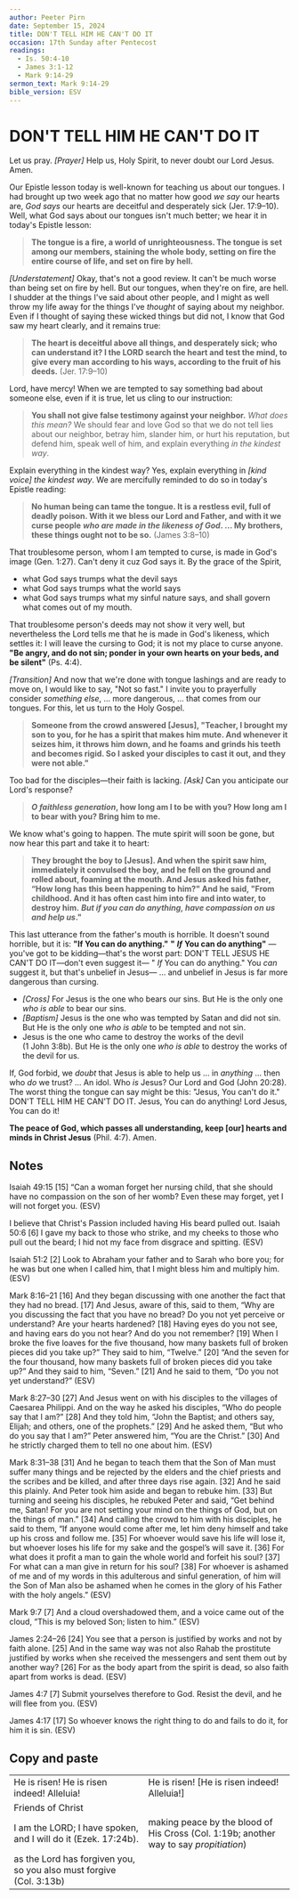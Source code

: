 ```yaml
---
author: Peeter Pirn
date: September 15, 2024
title: DON'T TELL HIM HE CAN'T DO IT
occasion: 17th Sunday after Pentecost
readings:
  - Is. 50:4-10
  - James 3:1-12
  - Mark 9:14-29
sermon_text: Mark 9:14-29
bible_version: ESV
---
```


# DON'T TELL HIM HE CAN'T DO IT
Let us pray. *\[Prayer]*  Help us, Holy Spirit, to never doubt our Lord Jesus. Amen.

Our Epistle lesson today is well-known for teaching us about our tongues. I had brought up two week ago that no matter how good *we say* our hearts are, *God says* our hearts are deceitful and desperately sick (Jer. 17:9–10). Well, what God says about our tongues isn't much better; we hear it in today's Epistle lesson:
> **The tongue is a fire, a world of unrighteousness. The tongue is set among our members, staining the whole body, setting on fire the entire course of life, and set on fire by hell.**

*\[Understatement]*  Okay, that's not a good review. It can't be much worse than being set on fire by hell. But our tongues,
when they're on fire, are hell. I shudder at the things I've said about other people, and I might as well throw my life away for the things I've *thought* of saying about my neighbor. Even if I thought of saying these wicked things but did not, I know that God saw my heart clearly, and it remains true:
> **The heart is deceitful above all things, and desperately sick; who can understand it? I the LORD search the heart and test the mind, to give every man according to his ways, according to the fruit of his deeds.**  (Jer. 17:9–10)

Lord, have mercy! When we are tempted to say something bad about someone else, even if it is true, let us cling to our instruction:
> **You shall not give false testimony against your neighbor.**  *What does this mean?*  We should fear and love God so that we do not tell lies about our neighbor, betray him, slander him, or hurt his reputation, but defend him, speak well of him, and explain everything *in the kindest way*.

Explain everything in the kindest way? Yes, explain everything in *\[kind voice]*  *the kindest way*. We are mercifully reminded to do so in today's Epistle reading:
> **No human being can tame the tongue. It is a restless evil, full of deadly poison. With it we bless our Lord and Father, and with it we curse people** ***who are made in the likeness of God*. … My brothers, these things ought not to be so.**  (James 3:8–10)

That troublesome person, whom I am tempted to curse, is made in God's image (Gen. 1:27). Can't deny it cuz God says it. By the grace of the Spirit,
* what God says trumps what the devil says
* what God says trumps what the world says
* what God says trumps what my sinful nature says, and shall govern what comes out of my mouth.

That troublesome person's deeds may not show it very well, but nevertheless the Lord tells me that he is made in God's likeness, which settles it: I will leave the cursing to God; it is not my place to curse anyone. **"Be angry, and do not sin; ponder in your own hearts on your beds, and be silent"**  (Ps. 4:4).

*\[Transition]*  And now that we're done with tongue lashings and are ready to move on, I would like to say, "Not so fast." I invite you to prayerfully consider *something else*, … more dangerous, … that comes from our tongues. For this, let us turn to the Holy Gospel.
> **Someone from the crowd answered \[Jesus], "Teacher, I brought my son to you, for he has a spirit that makes him mute. And whenever it seizes him, it throws him down, and he foams and grinds his teeth and becomes rigid. So I asked your disciples to cast it out, and they were not able."**

Too bad for the disciples—their faith is lacking. *\[Ask]*  Can you anticipate our Lord's response?
> ***O faithless generation*, how long am I to be with you? How long am I to bear with you? Bring him to me.**

We know what's going to happen. The mute spirit will soon be gone, but now hear this part and take it to heart:
> **They brought the boy to \[Jesus]. And when the spirit saw him, immediately it convulsed the boy, and he fell on the ground and rolled about, foaming at the mouth. And Jesus asked his father, “How long has this been happening to him?" And he said, "From childhood. And it has often cast him into fire and into water, to destroy him.**  ***But if you can do anything, have compassion on us and help us*."**

This last utterance from the father's mouth is horrible. It doesn't sound horrible, but it is: **"If You can do anything."**  **"**  ***If*** **You can do anything"**  —you've got to be kidding—that's the worst part: DON'T TELL JESUS HE CAN'T DO IT—don't even suggest it— " *If* You can do anything." You *can* suggest it, but that's unbelief in Jesus— … and unbelief in Jesus is far more dangerous than cursing.

* *\[Cross]*  For Jesus is the one who bears our sins. But He is the only one *who is able* to bear our sins.
* *\[Baptism]*  Jesus is the one who was tempted by Satan and did not sin. But He is the only one *who is able* to be tempted and not sin.
* Jesus is the one who came to destroy the works of the devil (1 John 3:8b). But He is the only one *who is able* to destroy the works of the devil for us.

If, God forbid, we *doubt* that Jesus is able to help us … in *anything* … then who *do* we trust? … An idol. Who *is* Jesus? Our Lord and God (John 20:28). The worst thing the tongue can say might be this: "Jesus, You can't do it." DON'T TELL HIM HE CAN'T DO IT. Jesus, You can do anything! Lord Jesus, You can do it!

**The peace of God, which passes all understanding, keep \[our] hearts and minds in Christ Jesus** (Phil. 4:7). Amen.

## Notes
Isaiah 49:15
\[15] “Can a woman forget her nursing child,
that she should have no compassion on the son of her womb?
Even these may forget,
yet I will not forget you. (ESV)

I believe that Christ's Passion included having His beard pulled out.
Isaiah 50:6
\[6] I gave my back to those who strike,
and my cheeks to those who pull out the beard;
I hid not my face
from disgrace and spitting. (ESV)

Isaiah 51:2
\[2] Look to Abraham your father
and to Sarah who bore you;
for he was but one when I called him,
that I might bless him and multiply him. (ESV)

Mark 8:16–21
\[16] And they began discussing with one another the fact that they had no bread. \[17] And Jesus, aware of this, said to them, “Why are you discussing the fact that you have no bread? Do you not yet perceive or understand? Are your hearts hardened? \[18] Having eyes do you not see, and having ears do you not hear? And do you not remember? \[19] When I broke the five loaves for the five thousand, how many baskets full of broken pieces did you take up?” They said to him, “Twelve.” \[20] “And the seven for the four thousand, how many baskets full of broken pieces did you take up?” And they said to him, “Seven.” \[21] And he said to them, “Do you not yet understand?” (ESV)

Mark 8:27–30
\[27] And Jesus went on with his disciples to the villages of Caesarea Philippi. And on the way he asked his disciples, “Who do people say that I am?” \[28] And they told him, “John the Baptist; and others say, Elijah; and others, one of the prophets.” \[29] And he asked them, “But who do you say that I am?” Peter answered him, “You are the Christ.” \[30] And he strictly charged them to tell no one about him. (ESV)

Mark 8:31–38
\[31] And he began to teach them that the Son of Man must suffer many things and be rejected by the elders and the chief priests and the scribes and be killed, and after three days rise again. \[32] And he said this plainly. And Peter took him aside and began to rebuke him. \[33] But turning and seeing his disciples, he rebuked Peter and said, “Get behind me, Satan! For you are not setting your mind on the things of God, but on the things of man.”
\[34] And calling the crowd to him with his disciples, he said to them, “If anyone would come after me, let him deny himself and take up his cross and follow me. \[35] For whoever would save his life will lose it, but whoever loses his life for my sake and the gospel’s will save it. \[36] For what does it profit a man to gain the whole world and forfeit his soul? \[37] For what can a man give in return for his soul? \[38] For whoever is ashamed of me and of my words in this adulterous and sinful generation, of him will the Son of Man also be ashamed when he comes in the glory of his Father with the holy angels.” (ESV)

Mark 9:7
\[7] And a cloud overshadowed them, and a voice came out of the cloud, “This is my beloved Son; listen to him.” (ESV)

James 2:24–26
\[24] You see that a person is justified by works and not by faith alone. \[25] And in the same way was not also Rahab the prostitute justified by works when she received the messengers and sent them out by another way? \[26] For as the body apart from the spirit is dead, so also faith apart from works is dead. (ESV)

James 4:7
\[7] Submit yourselves therefore to God. Resist the devil, and he will flee from you. (ESV)

James 4:17
\[17] So whoever knows the right thing to do and fails to do it, for him it is sin. (ESV)
## Copy and paste
|                                                                     |                                                                                        |
| ------------------------------------------------------------------- | -------------------------------------------------------------------------------------- |
| He is risen! He is risen indeed! Alleluia!                          | He is risen! \[He is risen indeed! Alleluia!]                                          |
| Friends of Christ                                                   |                                                                                        |
| I am the LORD; I have spoken, and I will do it (Ezek. 17:24b).      | making peace by the blood of His Cross (Col. 1:19b; another way to say *propitiation*) |
| as the Lord has forgiven you, so you also must forgive (Col. 3:13b) |                                                                                        |